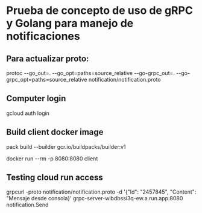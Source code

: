 # Prueba de concepto de uso de gRPC y Golang para manejo de notificaciones



## Para actualizar proto:
protoc --go_out=. --go_opt=paths=source_relative --go-grpc_out=. --go-grpc_opt=paths=source_relative notification/notification.proto


## Computer login
gcloud auth login

## Build client docker image 
pack build --builder gcr.io/buildpacks/builder:v1

docker run --rm -p 8080:8080 client

## Testing cloud run access
grpcurl -proto notification/notification.proto -d '{"Id": "2457845", "Content": "Mensaje desde consola}' grpc-server-wibdbssi3q-ew.a.run.app:8080 notification.Send